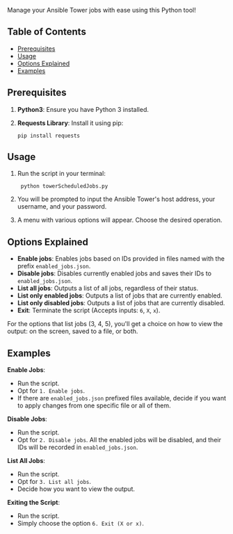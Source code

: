 Manage your Ansible Tower jobs with ease using this Python tool!

## Table of Contents

- [Prerequisites](#prerequisites)
- [Usage](#usage)
- [Options Explained](#options-explained)
- [Examples](#examples)

## Prerequisites

1. **Python3**: Ensure you have Python 3 installed.
2. **Requests Library**: Install it using pip:

    ```shell
    pip install requests
    ```

## Usage

1. Run the script in your terminal:

   ```shell
    python towerScheduledJobs.py
   ```
    
2. You will be prompted to input the Ansible Tower's host address, your username, and your password.
    
3. A menu with various options will appear. Choose the desired operation.
    

## Options Explained

- **Enable jobs**: Enables jobs based on IDs provided in files named with the prefix `enabled_jobs.json`.
- **Disable jobs**: Disables currently enabled jobs and saves their IDs to `enabled_jobs.json`.
- **List all jobs**: Outputs a list of all jobs, regardless of their status.
- **List only enabled jobs**: Outputs a list of jobs that are currently enabled.
- **List only disabled jobs**: Outputs a list of jobs that are currently disabled.
- **Exit**: Terminate the script (Accepts inputs: `6`, `X`, `x`).

For the options that list jobs (3, 4, 5), you'll get a choice on how to view the output: on the screen, saved to a file, or both.

## Examples

**Enable Jobs**:

- Run the script.
- Opt for `1. Enable jobs`.
- If there are `enabled_jobs.json` prefixed files available, decide if you want to apply changes from one specific file or all of them.

**Disable Jobs**:

- Run the script.
- Opt for `2. Disable jobs`. All the enabled jobs will be disabled, and their IDs will be recorded in `enabled_jobs.json`.

**List All Jobs**:

- Run the script.
- Opt for `3. List all jobs`.
- Decide how you want to view the output.

**Exiting the Script**:

- Run the script.
- Simply choose the option `6. Exit (X or x)`.
